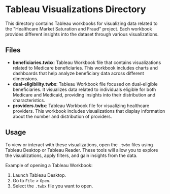 # Tableau Visualizations Directory

This directory contains Tableau workbooks for visualizing data related to the "Healthcare Market Saturation and Fraud" project. Each workbook provides different insights into the dataset through various visualizations.

## Files

- **beneficiaries.twbx**: Tableau Workbook file that contains visualizations related to Medicare beneficiaries. This workbook includes charts and dashboards that help analyze beneficiary data across different dimensions.
- **dual-eligibility.twbx**: Tableau Workbook file focused on dual-eligible beneficiaries. It visualizes data related to individuals eligible for both Medicare and Medicaid, providing insights into their distribution and characteristics.
- **providers.twbx**: Tableau Workbook file for visualizing healthcare providers. This workbook includes visualizations that display information about the number and distribution of providers.

## Usage

To view or interact with these visualizations, open the `.twbx` files using Tableau Desktop or Tableau Reader. These tools will allow you to explore the visualizations, apply filters, and gain insights from the data.

Example of opening a Tableau Workbook:

1. Launch Tableau Desktop.
2. Go to `File` > `Open`.
3. Select the `.twbx` file you want to open.
